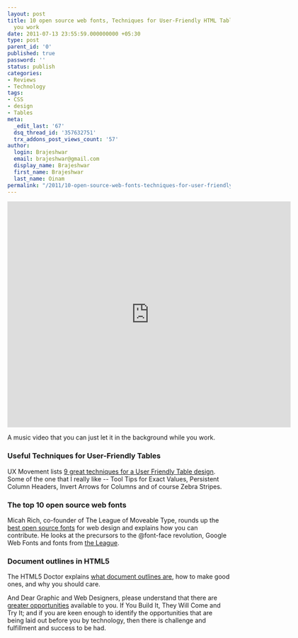 ```yaml
---
layout: post
title: 10 open source web fonts, Techniques for User-Friendly HTML Tables, Music while
  you work
date: 2011-07-13 23:55:59.000000000 +05:30
type: post
parent_id: '0'
published: true
password: ''
status: publish
categories:
- Reviews
- Technology
tags:
- CSS
- design
- Tables
meta:
  _edit_last: '67'
  dsq_thread_id: '357632751'
  trx_addons_post_views_count: '57'
author:
  login: Brajeshwar
  email: brajeshwar@gmail.com
  display_name: Brajeshwar
  first_name: Brajeshwar
  last_name: Oinam
permalink: "/2011/10-open-source-web-fonts-techniques-for-user-friendly-html-tables-music-while-you-work/"
---
```

<p><iframe width="640" height="510" src="http://www.youtube.com/embed/yoN6XfyQsr4" frameborder="0" allowfullscreen></iframe></p>
<p>A music video that you can just let it in the background while you work.</p>

<h3>Useful Techniques for User-Friendly Tables</h3>
<p>UX Movement lists <a href="http://uxmovement.com/content/useful-techniques-for-user-friendly-tables/">9 great techniques for a User Friendly Table design</a>. Some of the one that I really like -- Tool Tips for Exact Values, Persistent Column Headers, Invert Arrows for Columns and of course Zebra Stripes.</p>
<h3>The top 10 open source web fonts</h3>
<p>Micah Rich, co-founder of The League of Moveable Type, rounds up the <a href="http://www.netmagazine.com/features/top-10-open-source-web-fonts">best open source fonts</a> for web design and explains how you can contribute. He looks at the precursors to the @font-face revolution, Google Web Fonts and fonts from <a href="http://www.theleagueofmoveabletype.com/">the League</a>.</p>
<h3>Document outlines in HTML5</h3>
<p>The HTML5 Doctor explains <a href="http://html5doctor.com/document-outlines/">what document outlines are</a>, how to make good ones, and why you should care.</p>
<p>And Dear Graphic and Web Designers, please understand that there are <a href="http://pieratt.tumblr.com/post/7537191978/dear-graphic-and-web-designers-please-understand-that">greater opportunities</a> available to you. If You Build It, They Will Come and Try It; and if you are keen enough to identify the opportunities that are being laid out before you by technology, then there is challenge and fulfillment and success to be had.</p>
